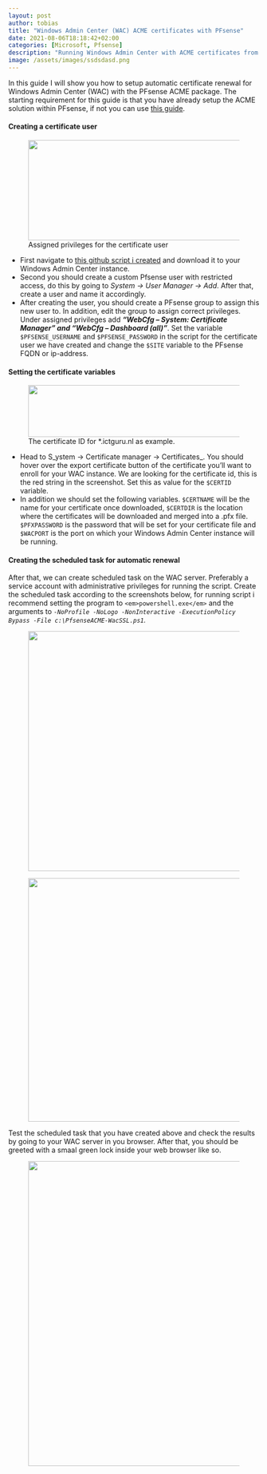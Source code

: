 ```yaml
---
layout: post
author: tobias
title: "Windows Admin Center (WAC) ACME certificates with PFsense"
date: 2021-08-06T18:18:42+02:00
categories: [Microsoft, Pfsense]
description: "Running Windows Admin Center with ACME certificates from PFsense."
image: /assets/images/ssdsdasd.png
---
```

In this guide I will show you how to setup automatic certificate renewal for Windows Admin Center (WAC) with the PFsense ACME package. The starting requirement for this guide is that you have already setup the ACME solution within PFsense, if not you can use <a href="https://blog.vonhewitt.com/2017/08/using-pfsenses-acme-package-to-generate/" target="_blank" rel="noreferrer noopener nofollow">this guide</a>.

#### Creating a certificate user

<div class="wp-block-image">
  <figure class="alignright size-large"><img loading="lazy" width="1024" height="201" src="https://ictguru.nl/wp-content/uploads/2021/10/certmgmt-privileges-1024x201.png" alt="" class="wp-image-206" srcset="https://ictguru.nl/wp-content/uploads/2021/10/certmgmt-privileges-1024x201.png 1024w, https://ictguru.nl/wp-content/uploads/2021/10/certmgmt-privileges-300x59.png 300w, https://ictguru.nl/wp-content/uploads/2021/10/certmgmt-privileges-768x150.png 768w, https://ictguru.nl/wp-content/uploads/2021/10/certmgmt-privileges.png 1144w" sizes="(max-width: 767px) 89vw, (max-width: 1000px) 54vw, (max-width: 1071px) 543px, 580px" /><figcaption>Assigned privileges for the certificate user</figcaption></figure>
</div>

  * First navigate to <a href="https://github.com/TobiasS1402/Powershell/blob/main/PfsenseACME-WacSSL.ps1" target="_blank" rel="noreferrer noopener">this github script i created</a> and download it to your Windows Admin Center instance.
  * Second you should create a custom Pfsense user with restricted access, do this by going to _System -> User Manager -> Add_. After that, create a user and name it accordingly.
  * After creating the user, you should create a PFsense group to assign this new user to. In addition, edit the group to assign correct privileges. Under assigned privileges add _**&#8220;WebCfg &#8211; System: Certificate Manager&#8221; and &#8220;WebCfg &#8211; Dashboard (all)&#8221;**_. Set the variable `$PFSENSE_USERNAME` and `$PFSENSE_PASSWORD` in the script for the certificate user we have created and change the `$SITE` variable to the PFsense FQDN or ip-address. 

#### Setting the certificate variables 

<div class="wp-block-image">
  <figure class="alignright size-large is-resized"><img loading="lazy" src="https://ictguru.nl/wp-content/uploads/2021/10/pfsense-ID-1024x153.png" alt="" class="wp-image-204" width="697" height="104" srcset="https://ictguru.nl/wp-content/uploads/2021/10/pfsense-ID-1024x153.png 1024w, https://ictguru.nl/wp-content/uploads/2021/10/pfsense-ID-300x45.png 300w, https://ictguru.nl/wp-content/uploads/2021/10/pfsense-ID-768x114.png 768w, https://ictguru.nl/wp-content/uploads/2021/10/pfsense-ID.png 1517w" sizes="(max-width: 697px) 100vw, 697px" /><figcaption>The certificate ID for *.ictguru.nl as example.</figcaption></figure>
</div>

  * Head to S_ystem -> Certificate manager -> Certificates_. You should hover over the export certificate button of the certificate you&#8217;ll want to enroll for your WAC instance. We are looking for the certificate id, this is the red string in the screenshot. Set this as value for the `$CERTID` variable.
  * In addition we should set the following variables. `$CERTNAME` will be the name for your certificate once downloaded, `$CERTDIR` is the location where the certificates will be downloaded and merged into a .pfx file. `$PFXPASSWORD` is the password that will be set for your certificate file and `$WACPORT` is the port on which your Windows Admin Center instance will be running. 

#### Creating the scheduled task for automatic renewal

After that, we can create scheduled task on the WAC server. Preferably a service account with administrative privileges for running the script. Create the scheduled task according to the screenshots below, for running script i recommend setting the program to `<em>powershell.exe</em>` and the arguments to _`-NoProfile -NoLogo -NonInteractive -ExecutionPolicy Bypass -File c:\PfsenseACME-WacSSL.ps1`._

<div class="wp-block-image">
  <figure class="alignleft size-full"><img loading="lazy" width="633" height="481" src="https://ictguru.nl/wp-content/uploads/2021/08/acme_general-1.png" alt="" class="wp-image-102" srcset="https://ictguru.nl/wp-content/uploads/2021/08/acme_general-1.png 633w, https://ictguru.nl/wp-content/uploads/2021/08/acme_general-1-300x228.png 300w" sizes="(max-width: 633px) 100vw, 633px" /></figure>
</div><figure class="wp-block-image size-full is-resized">

<img loading="lazy" src="https://ictguru.nl/wp-content/uploads/2021/08/acme_triggers.png" alt="" class="wp-image-101" width="566" height="488" srcset="https://ictguru.nl/wp-content/uploads/2021/08/acme_triggers.png 597w, https://ictguru.nl/wp-content/uploads/2021/08/acme_triggers-300x259.png 300w" sizes="(max-width: 566px) 100vw, 566px" /> </figure> 

Test the scheduled task that you have created above and check the results by going to your WAC server in you browser. After that, you should be greeted with a smaal green lock inside your web browser like so.<figure class="wp-block-image size-full">

<img loading="lazy" width="625" height="611" src="https://ictguru.nl/wp-content/uploads/2021/08/certificate.png" alt="" class="wp-image-103" srcset="https://ictguru.nl/wp-content/uploads/2021/08/certificate.png 625w, https://ictguru.nl/wp-content/uploads/2021/08/certificate-300x293.png 300w" sizes="(max-width: 625px) 100vw, 625px" /> </figure>